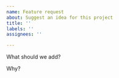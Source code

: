 ```yaml
---
name: Feature request
about: Suggest an idea for this project
title: ''
labels: ''
assignees: ''

---
```


What should we add?


Why?
